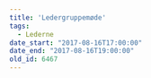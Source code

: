 ```yaml
---
title: 'Ledergruppemøde'
tags:
  - Lederne
date_start: "2017-08-16T17:00:00"
date_end: "2017-08-16T19:00:00"
old_id: 6467
---
```

